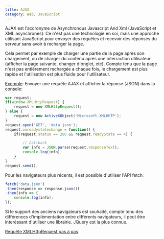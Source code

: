 ```yaml
---
title: AJAX
category: Web, JavaScript
---
```


AJAX est l'accronyme de Asynchronous Javascript And Xml (JavaScript et XML asynchrones).
Ce n'est pas une technologie en soi, mais une approche utilisant JavaScript pour envoyer des requêtes
et recevoir des réponses du serveur sans avoir à recharger la page.

Cela permet par exemple de charger une partie de la page après son chargement, ou de charger du contenu
après une interraction utilisateur (afficher la page suivante, changer d'onglet, etc). Compte tenu que la page
n'est pas entièrement rechargée a chaque fois, le chargement est plus rapide et l'utilisation est plus fluide pour l'utilisateur.

<ins>Exemple</ins>:
Envoyer une requête AJAX et afficher la réponse (JSON) dans la console:

``` js
var request;
if(window.XMLHttpRequest) {
    request = new XMLHttpRequest();
} else {
    request = new ActiveXObject('Microsoft.XMLHHTP');
}
request.open('GET', 'data.json');
request.onreadystatechange = function() {
    if(request.status == 200 && request.readyState == 4) {

        // Callback
        var info = JSON.parse(request.responseText);
        console.log(info);
    }
}
request.send();
```

Pour les navigateurs plus récents, il est possible d'utiliser l'API fetch:

``` js
fetch('data.json')
.then(response => response.json())
.then(info => {
    console.log(info);
});
```

Si le support des anciens navigateurs est souhaité, compte tenu des différences d'implémentation entre différents navigateurs, il peut être interéssant d'utiliser une librairie.
JQuery est la plus connue.

[Requête XMLHttpRequest pas à pas](https://developer.mozilla.org/fr/docs/Web/Guide/AJAX/Premiers_pas)
